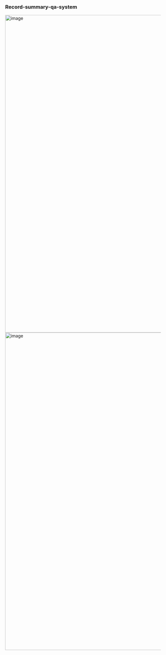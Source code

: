 ### Record-summary-qa-system
<img width="1024" alt="image" src="https://user-images.githubusercontent.com/82494506/236672751-3065f611-4f6c-4014-b25c-5ef131d8733f.png">
<img width="1024" alt="image" src="https://user-images.githubusercontent.com/82494506/236672679-221716a3-6508-4cf1-8cf0-27d6c0632875.png">

